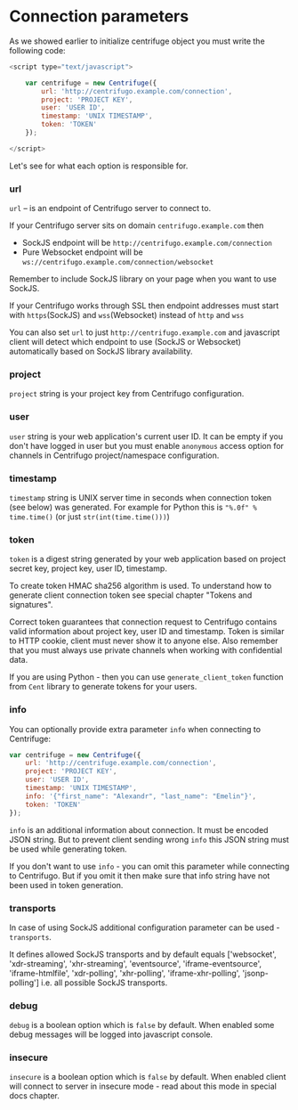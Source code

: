 # Connection parameters

As we showed earlier to initialize centrifuge object you must write the following code:

```javascript
<script type="text/javascript">

    var centrifuge = new Centrifuge({
        url: 'http://centrifugo.example.com/connection',
        project: 'PROJECT KEY',
        user: 'USER ID',
        timestamp: 'UNIX TIMESTAMP',
        token: 'TOKEN'
    });

</script>
```

Let's see for what each option is responsible for.

### url

`url` – is an endpoint of Centrifugo server to connect to.

If your Centrifugo server sits on domain `centrifugo.example.com` then

* SockJS endpoint will be `http://centrifugo.example.com/connection`
* Pure Websocket endpoint will be `ws://centrifugo.example.com/connection/websocket`

Remember to include SockJS library on your page when you want to use SockJS.

If your Centrifugo works through SSL then endpoint addresses must start with
`https`(SockJS) and `wss`(Websocket) instead of `http` and `wss`

You can also set `url` to just `http://centrifugo.example.com` and javascript client will
detect which endpoint to use (SockJS or Websocket) automatically based on SockJS library availability.

### project

`project` string is your project key from Centrifugo configuration.

### user

`user` string is your web application's current user ID. It can be empty if you don't have logged in user
but you must enable `anonymous` access option for channels in Centrifugo project/namespace configuration.

### timestamp

`timestamp` string is UNIX server time in seconds when connection token (see below) was generated. For example
for Python this is `"%.0f" % time.time()` (or just `str(int(time.time()))`)

### token

`token` is a digest string generated by your web application based on project secret key,
project key, user ID, timestamp.

To create token HMAC sha256 algorithm is used. To understand how to generate client connection token see
special chapter "Tokens and signatures".

Correct token guarantees that connection request to Centrifugo contains valid
information about project key, user ID and timestamp. Token is similar to HTTP cookie, client must never
show it to anyone else. Also remember that you must always use private channels when working with confidential
data.

If you are using Python - then you can use `generate_client_token` function from `Cent` library to
generate tokens for your users.

### info

You can optionally provide extra parameter `info` when connecting to Centrifuge:

```javascript
var centrifuge = new Centrifuge({
    url: 'http://centrifuge.example.com/connection',
    project: 'PROJECT KEY',
    user: 'USER ID',
    timestamp: 'UNIX TIMESTAMP',
    info: '{"first_name": "Alexandr", "last_name": "Emelin"}',
    token: 'TOKEN'
});
```

`info` is an additional information about connection. It must be encoded JSON string. But to prevent
client sending wrong `info` this JSON string must be used while generating token.

If you don't want to use `info` - you can omit this parameter while connecting to Centrifugo. But if you
omit it then make sure that info string have not been used in token generation.

### transports

In case of using SockJS additional configuration parameter can be used - `transports`.

It defines allowed SockJS transports and by default equals ['websocket', 'xdr-streaming', 'xhr-streaming',
'eventsource', 'iframe-eventsource', 'iframe-htmlfile', 'xdr-polling', 'xhr-polling', 'iframe-xhr-polling',
'jsonp-polling'] i.e. all possible SockJS transports.

### debug

`debug` is a boolean option which is `false` by default. When enabled some debug messages will be
logged into javascript console.

### insecure

`insecure` is a boolean option which is `false` by default. When enabled client will connect to
server in insecure mode - read about this mode in special docs chapter.
